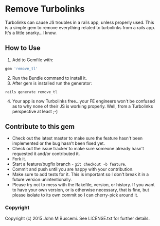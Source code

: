 # Remove Turbolinks

Turbolinks can cause JS troubles in a rails app, unless properly used. This is a simple gem to remove everything related to turbolinks from a rails app. It's a little snarky...I know.

## How to Use
1. Add to Gemfile with:

  ```ruby
  gem 'remove_tl'
  ```

2. Run the Bundle command to install it.
3. After gem is installed run the generator:

  ```
  rails generate remove_tl
  ```

4. Your app is now Turbolinks free...your FE engineers won't be confused as to why none of their JS is working properly.  Well, from a Turbolinks perspective at least ;-) 


## Contribute to this gem
* Check out the latest master to make sure the feature hasn't been implemented or the bug hasn't been fixed yet.
* Check out the issue tracker to make sure someone already hasn't requested it and/or contributed it.
* Fork it.
* Start a feature/bugfix branch - `git checkout -b feature`.
* Commit and push until you are happy with your contribution.
* Make sure to add tests for it. This is important so I don't break it in a future version unintentionally.
* Please try not to mess with the Rakefile, version, or history. If you want to have your own version, or is otherwise necessary, that is fine, but please isolate to its own commit so I can cherry-pick around it.

### Copyright
Copyright (c) 2015 John M Buscemi. See LICENSE.txt for
further details.
